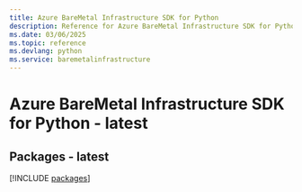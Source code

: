 ```yaml
---
title: Azure BareMetal Infrastructure SDK for Python
description: Reference for Azure BareMetal Infrastructure SDK for Python
ms.date: 03/06/2025
ms.topic: reference
ms.devlang: python
ms.service: baremetalinfrastructure
---
```

# Azure BareMetal Infrastructure SDK for Python - latest
## Packages - latest
[!INCLUDE [packages](baremetal-infrastructure-index.md)]